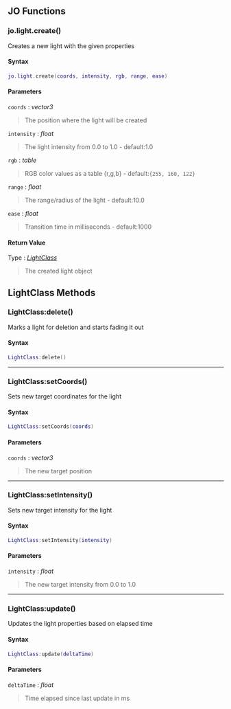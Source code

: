 
## JO Functions

### jo.light.create()

<!-- @include: ./slots/headers.md#client|jo.light.create -->

Creates a new light with the given properties <br>

<!-- @include: ./slots/descriptions.md#client|jo.light.create -->

#### Syntax

```lua
jo.light.create(coords, intensity, rgb, range, ease)

```

#### Parameters

`coords` : _vector3_
> The position where the light will be created
>

`intensity` : _float_ <BadgeOptional />
> The light intensity from 0.0 to 1.0 - default:1.0
>

`rgb` : _table_ <BadgeOptional />

> RGB color values as a table {r,g,b} - default:`{255, 160, 122}`
>


`range` : _float_ <BadgeOptional />
> The range/radius of the light - default:10.0
>

`ease` : _float_ <BadgeOptional />
> Transition time in milliseconds - default:1000
>

#### Return Value

Type : _[LightClass](#lightclass-methods)_

> The created light object

<!-- @include: ./slots/examples.md#client|jo.light.create -->

<!-- @include: ./slots/footers.md#client|jo.light.create -->


## LightClass Methods

### LightClass:delete()

<!-- @include: ./slots/headers.md#client|LightClass:delete -->

Marks a light for deletion and starts fading it out <br>

<!-- @include: ./slots/descriptions.md#client|LightClass:delete -->

#### Syntax

```lua
LightClass:delete()

```

<!-- @include: ./slots/examples.md#client|LightClass:delete -->

<!-- @include: ./slots/footers.md#client|LightClass:delete -->

---

### LightClass:setCoords()

<!-- @include: ./slots/headers.md#client|LightClass:setCoords -->

Sets new target coordinates for the light <br>

<!-- @include: ./slots/descriptions.md#client|LightClass:setCoords -->

#### Syntax

```lua
LightClass:setCoords(coords)

```

#### Parameters

`coords` : _vector3_
> The new target position
>

<!-- @include: ./slots/examples.md#client|LightClass:setCoords -->

<!-- @include: ./slots/footers.md#client|LightClass:setCoords -->

---

### LightClass:setIntensity()

<!-- @include: ./slots/headers.md#client|LightClass:setIntensity -->

Sets new target intensity for the light <br>

<!-- @include: ./slots/descriptions.md#client|LightClass:setIntensity -->

#### Syntax

```lua
LightClass:setIntensity(intensity)

```

#### Parameters

`intensity` : _float_
> The new target intensity from 0.0 to 1.0
>

<!-- @include: ./slots/examples.md#client|LightClass:setIntensity -->

<!-- @include: ./slots/footers.md#client|LightClass:setIntensity -->

---

### LightClass:update()

<!-- @include: ./slots/headers.md#client|LightClass:update -->

Updates the light properties based on elapsed time <br>

<!-- @include: ./slots/descriptions.md#client|LightClass:update -->

#### Syntax

```lua
LightClass:update(deltaTime)

```

#### Parameters

`deltaTime` : _float_
> Time elapsed since last update in ms
>

<!-- @include: ./slots/examples.md#client|LightClass:update -->

<!-- @include: ./slots/footers.md#client|LightClass:update -->

